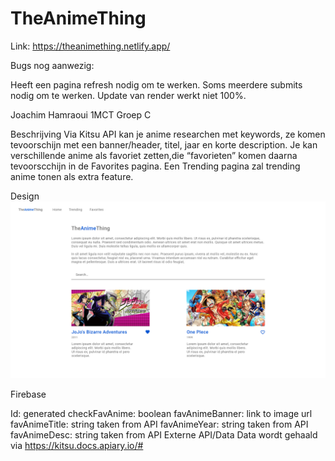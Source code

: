# TheAnimeThing

Link: https://theanimething.netlify.app/

Bugs nog aanwezig:

Heeft een pagina refresh nodig om te werken.
Soms meerdere submits nodig om te werken.
Update van render werkt niet 100%.

Joachim Hamraoui 
1MCT Groep C

Beschrijving Via Kitsu API kan je anime researchen met keywords, ze komen tevoorschijn met een banner/header, titel, jaar en korte description. Je kan verschillende anime als favoriet zetten,die “favorieten” komen daarna tevoorscchijn in de Favorites pagina. Een Trending pagina zal trending anime tonen als extra feature.


Design
![](img/basicdesign.png)


Firebase

Id: generated 
checkFavAnime: boolean 
favAnimeBanner: link to image url 
favAnimeTitle: string taken from API 
favAnimeYear: string taken from API 
favAnimeDesc: string taken from API
Externe API/Data
Data wordt gehaald via https://kitsu.docs.apiary.io/#